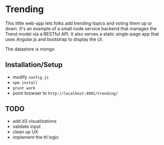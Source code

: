 # Trending

This little web-app lets folks add trending topics and voting them up or down. It's an example of a small node service backend that manages the Trend model via a RESTful API. It also serves a static single-page app that uses Angular.js and bootstrap to display the UI.

The datastore is mongo


## Installation/Setup

- modify `config.js`
- `npm install`
- `grunt work`
- point browser to `http://localhost:4001/trending/`


## TODO

- add d3 visualizations
- validate input
- clean up UX
- implement the ttl logic

